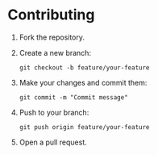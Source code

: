 # Contributing

1. Fork the repository.

2. Create a new branch:

   ```
   git checkout -b feature/your-feature
   ```

3. Make your changes and commit them:
   
   ```
   git commit -m "Commit message"
   ```

4. Push to your branch:
   
   ```
   git push origin feature/your-feature
   ```
5. Open a pull request.
